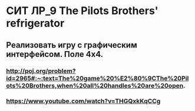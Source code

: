 # СИТ ЛР_9 The Pilots Brothers' refrigerator
## Реализовать игру с графическим интерфейсом. Поле 4x4.

### http://poj.org/problem?id=2965#:~:text=The%20game%20%E2%80%9CThe%20Pilots%20Brothers,when%20all%20handles%20are%20open.
### https://www.youtube.com/watch?v=THGQxkKqCCg
